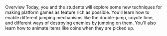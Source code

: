 Overview
Today, you and the students will explore some new techniques for making platform games as feature rich as possible. You'll learn how to enable different jumping mechanisms like the double-jump, coyote time, and different ways of destroying enemies by jumping on them. You'll also learn how to animate items like coins when they are picked up.
